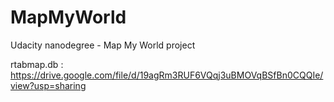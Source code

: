 # MapMyWorld
Udacity nanodegree - Map My World project

rtabmap.db :  https://drive.google.com/file/d/19agRm3RUF6VQqj3uBMOVqBSfBn0CQQIe/view?usp=sharing
